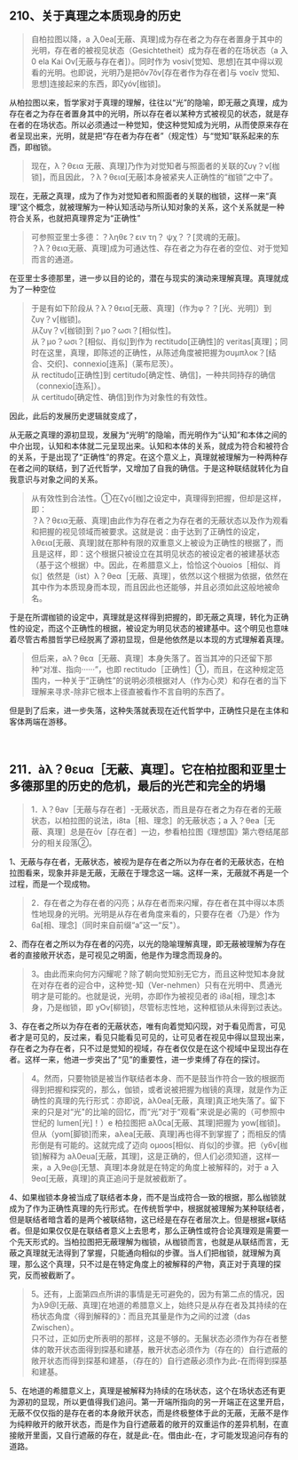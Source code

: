 <h2>210、关于真理之本质现身的历史</h2><blockquote data-pid="kCwQj10X">自柏拉图以降，a 入0ea[无蔽、真理]成为存在者之为存在者置身于其中的光明，存在者的被视见状态（Gesichtetheit）成为存在者的在场状态（a 入0 ela Kai Ov[无蔽与存在者]）。同时作为 vosiv[觉知、思想]在其中得以观看的光明。也即说，光明乃是把ǒv7ǒv[存在者作为存在者]与 voεǐv 觉知、思想]连接起来的东西，即ζyóv[枷锁]。</blockquote><p data-pid="4WOj8TKI">从柏拉图以来，哲学家对于真理的理解，往往以“光”的隐喻，即无蔽之真理，成为存在者之为存在者置身其中的光明，所以存在者以某种方式被视见的状态，就是存在者的在场状态。所以必须通过一种觉知，使这种觉知成为光明，从而使原来存在者呈现出来，光明，就是把“存在者为存在者”（规定性）与“觉知”联系起来的东西，即枷锁。</p><blockquote data-pid="FX1zNiLY">现在，λ？θεια 无蔽、真理]乃作为对觉知者与照面者的关联的ζυγ？ν[枷锁]，而且因此，？λ？θεια[无蔽]本身被紧夹人正确性的“枷锁”之中了。</blockquote><p data-pid="yu8nSWbB">现在，无蔽之真理，成为了作为对觉知者和照面者的关联的枷锁，这样一来“真理”这个概念，就被理解为一种认知活动与所认知对象的关系，这个关系就是一种符合关系，也就把真理界定为“正确性”</p><blockquote data-pid="ZsAjTQMj">可参照亚里士多德：？ληθε？ειν τη？ ψχ？？[灵魂的无蔽]。<br>？λ？θεια无蔽、真理]成为可通达性、存在者之为存在者的空位、对于觉知而言的通道。</blockquote><p data-pid="SGVOCCWv">在亚里士多德那里，进一步以目的论的，潜在与现实的演动来理解真理。真理就成为了一种空位</p><blockquote data-pid="AhxYPXSV">于是有如下阶段从？λ？θεια[无蔽、真理]（作为φ？？[光、光明]）到ζυγ？ν[枷锁]。<br>从ζυγ？ν[枷锁]到？μο？ωσι？[相似性]。<br>从？μo？ωσι？[相似、肖似]到作为 rectitudo[正确性]的 veritas[真理]；同时在这里，真理，即陈述的正确性，从陈述角度被把握为συμπλοκ？[结合、交织]、connexio[连系]（莱布尼茨）。<br>从 rectitudo[正确性]到 certitudo[确定性、确信]，一种共同持存的确信（connexio[连系]）。<br>从 certitudo[确定性、确信]到作为对象性的有效性。</blockquote><p data-pid="mp5Wy5xG">因此，此后的发展历史逻辑就变成了，</p><p data-pid="9g3aitgr">从无蔽之真理的源初显现，发展为“光明”的隐喻，而光明作为“认知”和本体之间的中介出现，认知和本体就二元呈现出来。认知和本体的关系，就成为符合和被符合的关系，于是出现了“正确性”的界定。在这个意义上，真理就被理解为一种两种存在者之间的联结，到了近代哲学，又增加了自我的确信。于是这种联结就转化为自我意识与对象之间的关系。</p><blockquote data-pid="QoC-aib4">从有效性到合法性。①在ζγó[枷]之设定中，真理得到把握，但却是这样，即：<br>？λ？θεια无蔽、真理]由此作为存在者之为存在者的无蔽状态以及作为观看和把握的视见领域而被要求。这就是说：由于达到了正确性的设定，λθεια[无蔽、真理]就在那种有限的双重意义上被设为正确性的根据了，而且是这样，即：这个根据只被设立在其明见状态的被设定者的被建基状态（基于这个根据）中。因此，在希腊意义上，恰恰这个òuoios［相似、肖似］依然是（ist）λ？θeα［无蔽、真理］，依然以这个根据为依据，依然在其中作为本质现身而本现，而且因此也还能够，并且必须如此这般地被命名。</blockquote><p data-pid="U2KzZWT_">于是在所谓枷锁的设定中，真理就是这样得到把握的，即无蔽之真理，转化为正确性的设定，而这个正确性的根据，被设定为明见状态的被建基中。这个明见也意味着尽管古希腊哲学已经脱离了源初显现，但是他依然是以本现的方式理解着真理。</p><blockquote data-pid="hPVGmDUX">但后来，aλ？θεα［无蔽、真理］本身失落了。首当其冲的只还留下那种“对准、指向······”，也即 rectitudo［正确性］①，而且，在这种规定范围内，一种关于“正确性”的说明必须根据对人（作为心灵）和存在者的当下理解来寻求-除非它根本上径直被看作不言自明的东西了。</blockquote><p data-pid="6QQMzATs">但是到了后来，进一步失落，这种失落就表现在近代哲学中，正确性只是在主体和客体两端在游移。</p><p><br></p><h2>211．àλ？θεuα［无蔽、真理］。它在柏拉图和亚里士多德那里的历史的危机，最后的光芒和完全的坍塌</h2><blockquote data-pid="l5uO3f-o">1．λ？θav［无蔽与存在者］-无蔽状态，而且是存在者之为存在者的无蔽状态，以柏拉图的说法，i8ta［相、理念］的无蔽状态；a 入？θea［无蔽、真理］总是在ōv［存在者］一边，参看柏拉图《理想国》第六卷结尾部分的相关段落②。</blockquote><p data-pid="YNZq7AB3">1、无蔽与存在者，无蔽状态，被视为是存在者之所以为存在者的无蔽状态，在柏拉图看来，现象并非是无蔽，无蔽在于理念这一端。这样一来，无蔽就不再是一个过程，而是一个现成物。</p><blockquote data-pid="Ya2y5Vcc">2．存在者之为存在者的闪亮；从存在者而来闪耀，存在者在其中得以本质性地现身的光明。光明是从存在者角度来看的，只要存在者〈乃是〉作为6a[相、理念]（同时来自前缀“a”这一“反"）。</blockquote><p data-pid="7a-a_Vji">2、而存在者之所以为存在者的闪亮，以光的隐喻理解真理，即无蔽被理解为存在者的直接敞开状态，是可视见之明面，他是作为理念而现身的。</p><blockquote data-pid="_th60xhn">3。由此而来向何方闪耀呢？除了朝向觉知别无它方，而且这种觉知本身就在对存在者的迎合中，这种觉-知（Ver-nehmen）只有在光明中、贯通光明才是可能的。也就是说，光明，亦即作为被视见者的 i8a[相，理念]本身，乃是枷锁，即 yOv[柳锁]，尽管标志性地，这种框锁从未得到过表达。</blockquote><p data-pid="pzbtdNY3">3、存在者之所以为存在者的无蔽状态，唯有向着觉知闪现，对于看见而言，可见者才是可见的，反过来，看见只能看见可见的，让可见者在视见中得以显现出来，存在者之为存在者，只不过是觉知的视域，存在者仅仅是在这个视域中呈现出存在者。这样一来，他进一步突出了“见”的重要性，进一步束缚了存在的探讨。</p><blockquote data-pid="bOwpJnc5">4。然而，只要物锁是被当作联结者本身、而不是鼓当作符合一致的根据而得到把握和探究的，那么，伽锁，或者说被把握为枷镜的真理，就是作为正确性的真理的先行形式：亦即说，àλ0ea[无蔽，真理]真正地失落了。留下来的只是对“光"的比喻的回忆，而“光”对于“观看”来说是必需的（可参照中世纪的 lumen[光]！）e 柏拉图把 aλ0ca[无蔽、其理]把握为 yow[枷锁]。但从（yom[脚锁]而来，aλea[无蔽、真理]再也得不到掌握了；而相反的情形倒是有可能的。这就完成了迈向 oμoos[相似、肖似]的步骤。把（y6v[枷锁]解释为 aλ0eua[无蔽，其理]，这是正确的，但人们必须知道，这样一来，a 入9e@[无慧、真理]本身就是在特定的角度上被解释的，对于 a 入9eα[无蔽，真理]的真正追问于是就被截断了。</blockquote><p data-pid="fseGxgPH">4、如果枷锁本身被当成了联结者本身，而不是当成符合一致的根据，那么枷锁就成为了作为正确性真理的先行形式。在传统哲学中，根据就被理解为某种联结者，但是联结者暗含着的是两个被联结物，这已经是在存在者层次上。但是根据≠联结者。但是如果仅仅是在联结者意义上去思考，那么正确性或符合论真理观是需要一个先天形式的。当柏拉图把无蔽理解为枷锁，从枷锁而言，也就是从联结而言，无蔽之真理就无法得到了掌握，只能通向相似的步骤。当人们把枷锁，就理解为真理，那么这个真理，只不过是在特定角度上的被解释的产物，真正对于真理的探究，反而被截断了。</p><blockquote data-pid="C6tA_Nwp">5。还有，上面第四点所讲的事情是无可避免的，因为有第二点的情况，因为λ9@[无蔽、真理]在地道的希腊意义上，始终只是从存在者及其持续的在杨状态角度〈得到解释的》：而且充其量是作为之间的过渡（das Zwischen）。<br>只不过，正如历史所表明的那样，这是不够的。无鬣状态必须作为存在者整体的敢开状态面得到探基和建基，散开状态必须作为（存在的）自行遮蔽的敞开状态而得到探基和建基，（存在的）自行遮蔽必须作为此-在而得到探基和建基。</blockquote><p data-pid="HIurcaCq">5、在地道的希腊意义上，真理是被解释为持续的在场状态，这个在场状态还有更为源初的显现，所以更值得我们追问。第一开端所指向的另一开端正在这里开启，无蔽不仅仅指的是存在者的本身敞开状态，而是终极整体于此的无蔽，无蔽不是作为纯粹敞开的敞开状态，而是作为自行遮蔽着的敞开的双重运作的差异机制，在直接敞开里面，又自行遮蔽的存在，就是此-在。借由此-在，才可能发现追问存有的道路。</p><p></p>